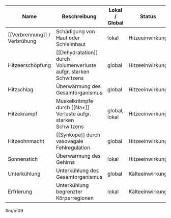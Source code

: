 Name|Beschreibung|Lokal / Global|Status
-|-|-|-|
[[Verbrennung]] / Verbrühung|Schädigung von Haut oder Schleimhaut|lokal|Hitzeeinwirkung
Hitzeerschöpfung|[[Dehydratation]] durch Volumenverluste aufgr. starken Schwitzens|global|Hitzeeinwirkung
Hitzschlag|Überwärmung des Gesamtorganismus|global|Hitzeeinwirkung
Hitzekrampf|Muskelkrämpfe durch [[Na+]] Verluste aufgr. starken Schwitzens|global, lokal|Hitzeeinwirkung
Hitzeohnmacht|[[Synkope]] durch vasovagale Fehlregulation|global|Hitzeeinwirkung
Sonnenstich|Überwärmung des Gehirns|lokal|Hitzeeinwirkung
Unterkühlung|Unterkühlung des Gesamtorganismus|global|Kälteeinwirkung
Erfrierung|Unterkühlung begrenzter Körperregionen|lokal|Kälteeinwirkung

#m/m09 